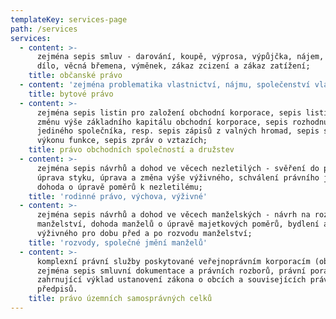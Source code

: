 ```yaml
---
templateKey: services-page
path: /services
services:
  - content: >-
      zejména sepis smluv - darování, koupě, výprosa, výpůjčka, nájem, pacht,
      dílo, věcná břemena, výměnek, zákaz zcizení a zákaz zatížení;
    title: občanské právo
  - content: 'zejména problematika vlastnictví, nájmu, společenství vlastníků jednotek;'
    title: bytové právo
  - content: >-
      zejména sepis listin pro založení obchodní korporace, sepis listin pro
      změnu výše základního kapitálu obchodní korporace, sepis rozhodnutí
      jediného společníka, resp. sepis zápisů z valných hromad, sepis smluv o
      výkonu funkce, sepis zpráv o vztazích;
    title: právo obchodních společností a družstev
  - content: >-
      zejména sepis návrhů a dohod ve věcech nezletilých - svěření do péče,
      úprava styku, úprava a změna výše výživného, schválení právního jednání,
      dohoda o úpravě poměrů k nezletilému;
    title: 'rodinné právo, výchova, výživné'
  - content: >-
      zejména sepis návrhů a dohod ve věcech manželských - návrh na rozvod
      manželství, dohoda manželů o úpravě majetkových poměrů, bydlení a
      výživného pro dobu před a po rozvodu manželství;
    title: 'rozvody, společné jmění manželů'
  - content: >-
      komplexní právní služby poskytované veřejnoprávním korporacím (obcím),
      zejména sepis smluvní dokumentace a právních rozborů, právní poradenství
      zahrnující výklad ustanovení zákona o obcích a souvisejících právních
      předpisů.
    title: právo územních samosprávných celků
---
```


